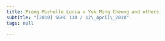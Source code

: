 ```yaml
---
title: Piong Michelle Lucia v Yuk Ming Cheung and others
subtitle: "[2010] SGHC 110 / 12\_April\_2010"
tags: null

---
```


